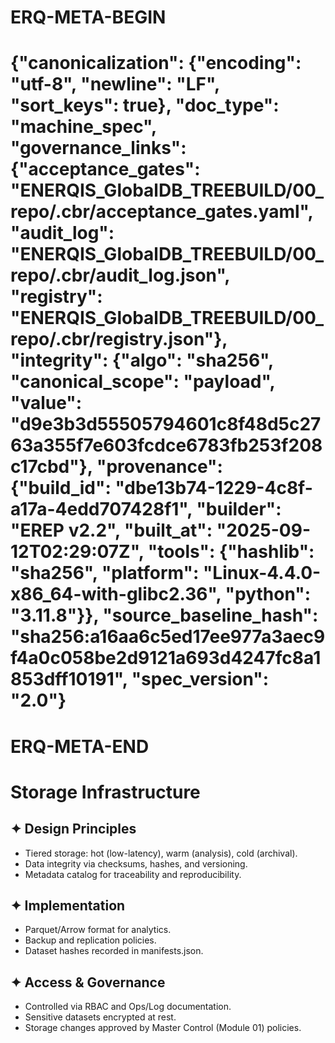 # ERQ-META-BEGIN
# {"canonicalization": {"encoding": "utf-8", "newline": "LF", "sort_keys": true}, "doc_type": "machine_spec", "governance_links": {"acceptance_gates": "ENERQIS_GlobalDB_TREEBUILD/00_repo/.cbr/acceptance_gates.yaml", "audit_log": "ENERQIS_GlobalDB_TREEBUILD/00_repo/.cbr/audit_log.json", "registry": "ENERQIS_GlobalDB_TREEBUILD/00_repo/.cbr/registry.json"}, "integrity": {"algo": "sha256", "canonical_scope": "payload", "value": "d9e3b3d55505794601c8f48d5c2763a355f7e603fcdce6783fb253f208c17cbd"}, "provenance": {"build_id": "dbe13b74-1229-4c8f-a17a-4edd707428f1", "builder": "EREP v2.2", "built_at": "2025-09-12T02:29:07Z", "tools": {"hashlib": "sha256", "platform": "Linux-4.4.0-x86_64-with-glibc2.36", "python": "3.11.8"}}, "source_baseline_hash": "sha256:a16aa6c5ed17ee977a3aec9f4a0c058be2d9121a693d4247fc8a1853dff10191", "spec_version": "2.0"}
# ERQ-META-END
# Storage Infrastructure

## ✦ Design Principles
- Tiered storage: hot (low-latency), warm (analysis), cold (archival).
- Data integrity via checksums, hashes, and versioning.
- Metadata catalog for traceability and reproducibility.

## ✦ Implementation
- Parquet/Arrow format for analytics.
- Backup and replication policies.
- Dataset hashes recorded in manifests.json.

## ✦ Access & Governance
- Controlled via RBAC and Ops/Log documentation.
- Sensitive datasets encrypted at rest.
- Storage changes approved by Master Control (Module 01) policies.
